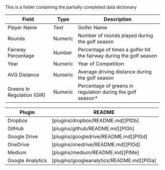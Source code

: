 This is a folder containing the partially completed data dictionary

| **Field** | **Type** | **Description** |
| ------ | ------ | ------ |
| Player Name | Text | Golfer Name |
| Rounds | Numeric | Number of rounds played during the golf season |
| Fairway Percentage | Number | Percentage of times a golfer hit the fairway during the golf season |
| Year | Numeric | Year of Competition |
| AVG Distance | Numeric | Average driving distance during the golf season |
| Greens In Regulation (GIR) | Numeric | Percentage of greens in regulation during the golf season* |


| Plugin | README |
| ------ | ------ |
| Dropbox | [plugins/dropbox/README.md][PlDb] |
| GitHub | [plugins/github/README.md][PlGh] |
| Google Drive | [plugins/googledrive/README.md][PlGd] |
| OneDrive | [plugins/onedrive/README.md][PlOd] |
| Medium | [plugins/medium/README.md][PlMe] |
| Google Analytics | [plugins/googleanalytics/README.md][PlGa] |
